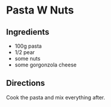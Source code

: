 # Pasta W Nuts

## Ingredients

* 100g pasta
* 1/2 pear
* some nuts
* some gorgonzola cheese

## Directions
Cook the pasta and mix everything after.
